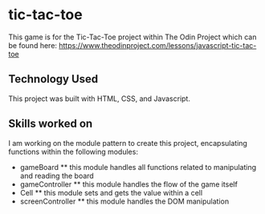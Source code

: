 # tic-tac-toe

This game is for the Tic-Tac-Toe project within The Odin Project which can be found here: https://www.theodinproject.com/lessons/javascript-tic-tac-toe 

## Technology Used
This project was built with HTML, CSS, and Javascript. 

## Skills worked on
I am working on the module pattern to create this project, encapsulating functions within the following modules:
* gameBoard
** this module handles all functions related to manipulating and reading the board
* gameController
** this module handles the flow of the game itself
* Cell
** this module sets and gets the value within a cell
* screenController
** this module handles the DOM manipulation


